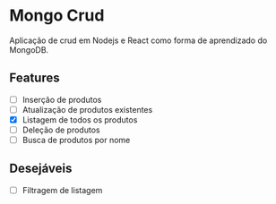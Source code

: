 # Mongo Crud

Aplicação de crud em Nodejs e React como forma de aprendizado do MongoDB.


## Features

- [ ] Inserção de produtos
- [ ] Atualização de produtos existentes
- [x] Listagem de todos os produtos
- [ ] Deleção de produtos
- [ ] Busca de produtos por nome

## Desejáveis

- [ ] Filtragem de listagem
